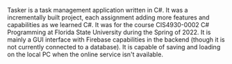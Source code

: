 Tasker is a task management application written in C#. It was a incrementally built project, each assignment adding more features and capabilities as we learned C#. It was for the course CIS4930-0002 C# Programming at Florida State University during the Spring of 2022. It is mainly a GUI interface with Firebase capabilities in the backend (though it is not currently connected to a database). It is capable of saving and loading on the local PC when the online service isn't available.
